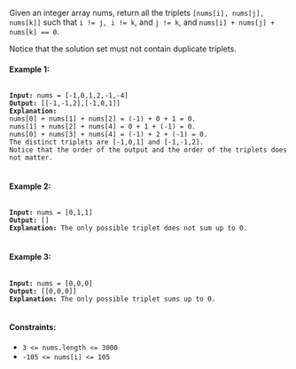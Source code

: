 Given an integer array nums, return all the triplets `[nums[i], nums[j], nums[k]]` such that `i != j, i != k`, and `j != k`, and `nums[i] + nums[j] + nums[k] == 0`.

Notice that the solution set must not contain duplicate triplets.
 

#### Example 1:

<pre>
<code>
<b>Input:</b> nums = [-1,0,1,2,-1,-4]
<b>Output:</b> [[-1,-1,2],[-1,0,1]]
<b>Explanation:</b> 
nums[0] + nums[1] + nums[2] = (-1) + 0 + 1 = 0.
nums[1] + nums[2] + nums[4] = 0 + 1 + (-1) = 0.
nums[0] + nums[3] + nums[4] = (-1) + 2 + (-1) = 0.
The distinct triplets are [-1,0,1] and [-1,-1,2].
Notice that the order of the output and the order of the triplets does not matter.
</code>
</pre>

#### Example 2:

<pre>
<code>
<b>Input:</b> nums = [0,1,1]
<b>Output:</b> []
<b>Explanation:</b> The only possible triplet does not sum up to 0.
</code>
</pre>

#### Example 3:

<pre>
<code>
<b>Input:</b> nums = [0,0,0]
<b>Output:</b> [[0,0,0]]
<b>Explanation:</b> The only possible triplet sums up to 0.
</code>
</pre>
 

#### Constraints:

- `3 <= nums.length <= 3000`
- `-105 <= nums[i] <= 105`
